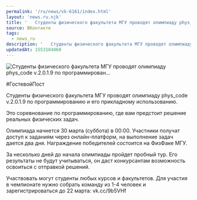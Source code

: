 ```yaml
---
permalink: '/ru/news/vk-6161/index.html'
layout: 'news.ru.njk'
title: '   Студенты физического факультета МГУ проводят олимпиаду phys_code v.2.0.1.9 по программирован…'
source: ВКонтакте
tags:
  - news_ru
description: '   Студенты физического факультета МГУ проводят олимпиаду phys_code v.2.0.1.9 по программирован…'
updatedAt: 1553104860
---
```

![   Студенты физического факультета МГУ проводят олимпиаду phys_code v.2.0.1.9 по программирован…](https://sun9-57.userapi.com/impf/c851528/v851528765/e202d/YgwhNtSuxf4.jpg?size=900x600&quality=96&proxy=1&sign=ef8b12e077a361597ed3942137735382&c_uniq_tag=2gXnZbwtUaZfiMZ0H4095tIUDej0Hp_RB2nu1WvWDSA&type=album)

#ГостевойПост

Студенты физического факультета МГУ проводят олимпиаду phys_code v.2.0.1.9 по программированию и его прикладному использованию.

Это соревнование по программированию, где вам предстоит решение реальных физических задач.

Олимпиада начнется 30 марта (суббота) в 00:00. Участники получат доступ к заданиям через онлайн-платформ, на выполнение задач дается два дня. Награждение победителей состоится на ФизФаке МГУ.

За несколько дней до начала олимпиады пройдет пробный тур. Его результаты не будут учитываться, он даст конкурсантам возможность освоиться с отправкой решений.

Участвовать могут студенты любых курсов и факультетов. Для участия в чемпионате нужно собрать команду из 1-4 человек и зарегистрироваться до 22 марта: vk.cc/9b5VHf
